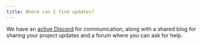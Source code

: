 ```yaml
---
title: Where can I find updates?
---
```

We have an [active Discord](https://discord.hackquarantine.com/) for communication, along with a shared blog for sharing your project updates and a forum where you can ask for help.
